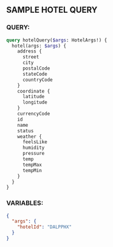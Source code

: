 ## SAMPLE HOTEL QUERY

### QUERY:

```graphql
query hotelQuery($args: HotelArgs!) {
  hotel(args: $args) {
    address {
      street
      city
      postalCode
      stateCode
      countryCode
    }
    coordinate {
      latitude
      longitude
    }
    currencyCode
    id
    name
    status
    weather {
      feelsLike
      humidity
      pressure
      temp
      tempMax
      tempMin
    }
  }
}
```

### VARIABLES:

```json
{
  "args": {
    "hotelId": "DALPPHX"
  }
}
```

